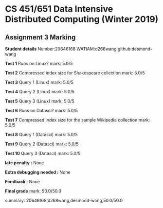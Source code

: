 # CS 451/651 Data Intensive Distributed Computing (Winter 2019)
## Assignment 3 Marking

**Student details**
Number:20646168
WATIAM:d268wang
github:desmond-wang

**Test 1**
Runs on Linux?
mark: 5.0/5

**Test 2**
Compressed index size for Shakespeare collection
mark: 5.0/5

**Test 3**
Query 1 (Linux)
mark: 5.0/5

**Test 4**
Query 2 (Linux)
mark: 5.0/5

**Test 5**
Query 3 (Linux)
mark: 5.0/5

**Test 6**
Runs on Datasci?
mark: 5.0/5

**Test 7**
Compressed index size for the sample Wikipedia collection
mark: 5.0/5

**Test 8**
Query 1 (Datasci)
mark: 5.0/5

**Test 9**
Query 2 (Datasci)
mark: 5.0/5

**Test 10**
Query 3 (Datasci)
mark: 5.0/5

**late penalty :** None

**Extra debugging needed :** None

**Feedback :** None

**Final grade**
mark: 50.0/50.0

summary: 20646168,d268wang,desmond-wang,50.0/50.0